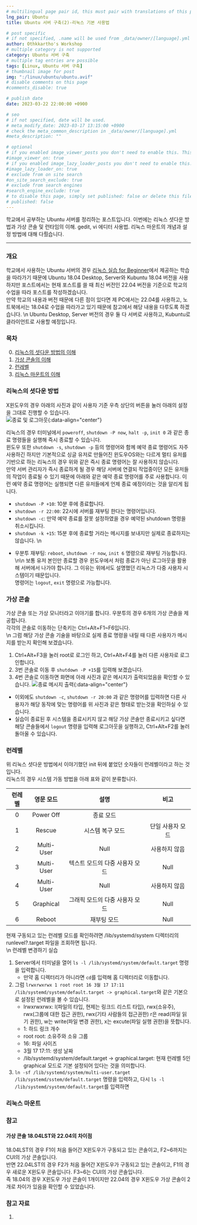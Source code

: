 ```yaml
---
# multilingual page pair id, this must pair with translations of this page. (This name must be unique)
lng_pair: Ubuntu
title: Ubuntu 서버 구축(2)-리눅스 기본 사용법

# post specific
# if not specified, .name will be used from _data/owner/[language].yml
author: Othkkartho's Workshop
# multiple category is not supported
category: Ubuntu 서버 구축
# multiple tag entries are possible
tags: [Linux, Ubuntu 서버 구축]
# thumbnail image for post
img: ":/linux/ubuntu/ubuntu.avif"
# disable comments on this page
#comments_disable: true

# publish date
date: 2023-03-22 22:00:00 +0900

# seo
# if not specified, date will be used.
# meta_modify_date: 2023-03-17 13:15:00 +0900
# check the meta_common_description in _data/owner/[language].yml
#meta_description: ""

# optional
# if you enabled image_viewer_posts you don't need to enable this. This is only if image_viewer_posts = false
#image_viewer_on: true
# if you enabled image_lazy_loader_posts you don't need to enable this. This is only if image_lazy_loader_posts = false
#image_lazy_loader_on: true
# exclude from on site search
#on_site_search_exclude: true
# exclude from search engines
#search_engine_exclude: true
# to disable this page, simply set published: false or delete this file
# published: false
---
```


<!-- outline-start -->

학교에서 공부하는 Ubuntu 서버를 정리하는 포스트입니다.
이번에는 리눅스 셧다운 방법과 가상 콘솔 및 런타임의 이해. gedit, vi 에디터 사용법. 리눅스 마운트의 개념과 설정 방법에 대해 다뤘습니다.

<!-- outline-end -->

* * *

### 개요
학교에서 사용하는 Ubuntu 서버의 경우 [리눅스 실습 for Beginner](https://www.hanbit.co.kr/store/books/look.php?p_code=B7654754187)에서 제공하는 학습을 따라가기 때문에 Ubuntu 18.04 Desktop, Server와 Kubuntu 18.04 버전을 사용하지만 포스트에서는 현재 포스트를 쓸 때 최신 버전인 22.04 버전을 기준으로 학교의 수업을 따라 포스트를 작성하겠습니다.   
만약 학교의 내용과 버전 때문에 다른 점이 있다면 제 PC에서는 22.04를 사용하고, 노트북에서는 18.04로 수업을 따라가고 있기 때문에 참고에서 해당 내용을 다루도록 하겠습니다.   \n
Ubuntu Desktop, Server 버전의 경우 둘 다 서버로 사용하고, Kubuntu로 클라이언트로 사용할 예정입니다.

### 목차

0. [리눅스의 셧다운 방법의 이해](#리눅스의-셧다운-방법)
1. [가상 콘솔의 이해](#ubuntu-설치)
2. [런레벨](#런레벨)
3. [리눅스 마운트의 이해](#kubuntu-설치)

### 리눅스의 셧다운 방법
X윈도우의 경우 아래의 사진과 같이 사용자 기준 우측 상단의 버튼을 눌러 아래의 설정을 그대로 진행할 수 있습니다.    
![종료 및 로그아웃](:/linux/ubuntu/2/exit.avif){:data-align="center"}

리눅스의 경우 터미널에서 `poweroff`, `shutdown -P now`, `halt -p`, `init 0` 과 같은 종료 명령들을 실행해 즉시 종료할 수 있습니다.   
윈도우 또한 `shutdown -s`, `shutdown -p` 등의 명령어와 함께 예약 종료 명령어도 자주 사용하긴 하지만 기본적으로 싱글 유저로 만들어진 윈도우OS와는 다르게 멀티 유저를 기반으로 하는 리눅스의 경우 위와 같은 즉시 종료 명령어는 잘 사용하지 않습니다.   
만약 서버 관리자가 즉시 종료하게 될 경우 해당 서버에 연결되 작업중이던 모든 유저들의 작업이 종료될 수 있기 때문에 아래와 같은 예약 종료 명령어를 주로 사용합니다. 이런 예약 종료 명령어는 실행되면 다른 유저들에게 언제 종료 예정이라는 것을 알리게 됩니다.   
- `shutdown -P +10`: 10분 후에 종료합니다.
- `shutdown -r 22:00`: 22시에 서버를 재부팅 한다는 명령어입니다.
- `shutdown -c`: 만약 예약 종료를 잘못 설정하였을 경우 예약된 shutdown 명령을 취소시킵니다.
- `shutdown -k +15`: 15분 후에 종료할 거라는 메시지를 보내지만 실제로 종료하지는 않습니다.
\n
* 우분투 재부팅: `reboot`, `shutdown -r now`, `init 6` 명령으로 재부팅 가능합니다.
\n\n
보통 유저 본인만 종료할 경우 윈도우에서 처럼 종료가 아닌 로그아웃을 활용해 서버에서 나가야 합니다. 그 이유는 위에서도 설명했던 리눅스가 다중 사용자 시스템이기 때문입니다.   
명령어는 `logout`, `exit` 명령으로 가능합니다.

### 가상 콘솔
가상 콘솔 또는 가상 모니터라고 이야기를 합니다. 우분투의 경우 6개의 가상 콘솔을 제공합니다.      
각각의 콘솔로 이동하는 단축키는 Ctrl+Alt+F1~F6입니다.   
\n
그럼 해당 가상 콘솔 기술을 바탕으로 실제 종료 명령을 내릴 때 다른 사용자가 메시지를 받는지 확인해 보겠습니다.
1. Ctrl+Alt+F3을 눌러 root로 로그인 하고, Ctrl+Alt+F4를 눌러 다른 사용자로 로그인합니다.
2. 3번 콘솔로 이동 후 `shutdown -P +15`를 입력해 보겠습니다.
3. 4번 콘솔로 이동하면 화면에 아래 사진과 같은 메시지가 출력되었음을 확인할 수 있습니다.
![종료 메시지 출력](:/linux/ubuntu/2/msgexit.avif){:data-align="center"}
- 이외에도 `shutdown -c`, `shutdown -r 20:00` 과 같은 명령어를 입력하면 다른 사용자가 해당 동작에 맞는 명령어를 위 사진과 같은 형태로 받는것을 확인하실 수 있습니다.
- 실습이 종료된 후 시스템을 종료시키지 않고 해당 가상 콘솔만 종료시키고 싶다면 해당 콘솔들에서 `logout` 명령을 입력해 로그아웃을 실행하고, Ctrl+Alt+F2를 눌러 돌아올 수 있습니다.

### 런레벨
위 리눅스 셧다운 방법에서 이야기했던 init 뒤에 붙었던 숫자들이 런레벨이라고 하는 것입니다.   
리눅스의 경우 시스템 가동 방법을 아래 표와 같이 분류합니다.

| 런레벨 | 영문 모드 | 설명 | 비고 |
| :---: | :---: | :---: | :---: |
| 0 | Power Off | 종료 모드 |  |
| 1 | Rescue | 시스템 복구 모드 | 단일 사용자 모드 |
| 2 | Multi-User | Null | 사용하지 않음 |
| 3 | Multi-User | 텍스트 모드의 다중 사용자 모드 | Null |
| 4 | Multi-User | Null | 사용하지 않음 |
| 5 | Graphical | 그래픽 모드의 다중 사용자 모드 | Null |
| 6 | Reboot | 재부팅 모드 | Null |

현재 구동되고 있는 런레벨 모드를 확인하려면 /lib/systemd/system 디렉터리의 runlevel?.target 파일을 조회하면 됩니다.   
\n
런레벨 변경하기 실습
1. Server에서 터미널을 열어 `ls -l /lib/systemd/system/default.target` 명령을 입력합니다.
    - 만약 홈 디렉터리가 아니라면 `cd`를 입력해 홈 디렉터리로 이동합니다.
2. 그럼 `lrwxrwxrwx 1 root root 16 3월 17 17:11 /lib/systemd/system/default.target -> graphical.target`와 같은 기본으로 설정된 런레벨을 볼 수 있습니다.
    - lrwxrwxrwx: l(파일의 타입, 현제는 링크드 리스트 타입), rwx(소유주), rwx(그룹에 대한 접근 권한), rwx(기타 사람들의 접근권한) r은 read(파일 읽기 권한), w는 write(파일 변경 권한), x는 excute(파일 실행 권한)을 뜻합니다.
    - 1: 하드 링크 개수
    - root root: 소유주와 소유 그룹
    - 16: 파일 사이즈
    - 3월 17 17:11: 생성 날짜
    - /lib/systemd/system/default.target -> graphical.target: 현재 런레벨 5인 graphical 모드로 기본 설정되어 있다는 것을 의미합니다.
3. `ln -sf /lib/systemd/system/multi-user.target /lib/systemd/sstem/default.target` 명령을 입력하고, 다시 `ls -l /lib/systemd/system/default.target`를 입력하면

### 리눅스 마운트


### 참고
#### 가상 콘솔 18.04LST와 22.04의 차이점
18.04LST의 경우 F1이 처음 들어간 X윈도우가 구동되고 있는 콘솔이고, F2~6까지는 CUI의 가상 콘솔입니다.   
반면 22.04LST의 경우 F2가 처음 들어간 X윈도우가 구동되고 있는 콘솔이고, F1의 경우 새로운 X윈도우 콘솔입니다. F3~6는 CUI의 가상 콘솔입니다.   
즉 18.04의 경우 X윈도우 가상 콘솔이 1개이지만 22.04의 경우 X윈도우 가상 콘솔이 2개로 차이가 있음을 확인할 수 있었습니다.

### 참고 자료
1. 